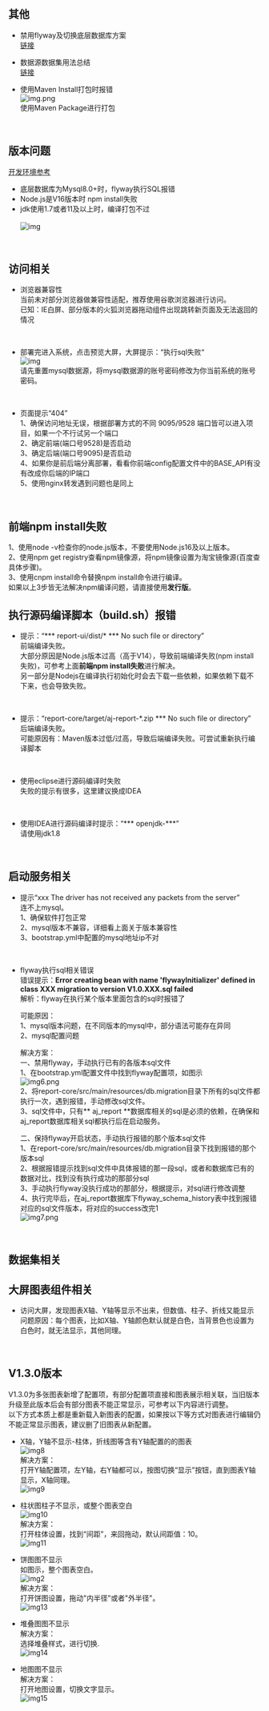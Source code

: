 ## 其他

- 禁用flyway及切换底层数据库方案 <br>
  [链接](https://my.oschina.net/u/4517014/blog/5269319) <br>

- 数据源数据集用法总结 <br>
  [链接](https://my.oschina.net/u/4517014/blog/5270828) <br>

- 使用Maven Install打包时报错 <br>
  ![img.png](../picture/qusetion/img.png) <br>
  使用Maven Package进行打包 <br>

<br>

## 版本问题

[开发环境参考](https://ajreport.beliefteam.cn/report-doc/guide/quicklyDevelop.html)

- 底层数据库为Mysql8.0+时，flyway执行SQL报错<br>
- Node.js是V16版本时 npm install失败 <br>
- jdk使用1.7或者11及以上时，编译打包不过 <br>
  <br>
  ![img](../picture/qusetion/img_4.png) <br>

<br>

## 访问相关

- 浏览器兼容性  <br>
  当前未对部分浏览器做兼容性适配，推荐使用谷歌浏览器进行访问。<br>
  已知：IE白屏、部分版本的火狐浏览器拖动组件出现跳转新页面及无法返回的情况 <br>

<br>

- 部署完进入系统，点击预览大屏，大屏提示：“执行sql失败“ <br>
  ![img](../picture/qusetion/img_3.png) <br>
  请先重置mysql数据源，将mysql数据源的账号密码修改为你当前系统的账号密码。<br>

<br>

- 页面提示“404” <br>
  1、确保访问地址无误，根据部署方式的不同 9095/9528 端口皆可以进入项目，如果一个不行试另一个端口 <br>
  2、确定前端(端口号9528)是否启动 <br>
  3、确定后端(端口号9095)是否启动 <br>
  4、如果你是前后端分离部署，看看你前端config配置文件中的BASE_API有没有改成你后端的IP端口 <br>
  5、使用nginx转发遇到问题也是同上 <br>

<br>

## 前端npm install失败

1、使用node -v检查你的node.js版本，不要使用Node.js16及以上版本。<br>
2、使用npm get registry查看npm镜像源，将npm镜像设置为淘宝镜像源(百度查具体步骤)。<br>
3、使用cnpm install命令替换npm install命令进行编译。<br>
如果以上3步皆无法解决npm编译问题，请直接使用**发行版**。<br>

## 执行源码编译脚本（build.sh）报错

- 提示：“*** report-ui/dist/* *** No such file or directory” <br>
  前端编译失败。<br>
  大部分原因是Node.js版本过高（高于V14），导致前端编译失败(npm install失败)，可参考上面**前端npm install失败**进行解决。 <br>
  另一部分是Nodejs在编译执行初始化时会去下载一些依赖，如果依赖下载不下来，也会导致失败。<br>

<br>

- 提示：“report-core/target/aj-report-*.zip *** No such file or directory” <br>
  后端编译失败。<br>
  可能原因有：Maven版本过低/过高，导致后端编译失败。可尝试重新执行编译脚本 <br>

<br>

- 使用eclipse进行源码编译时失败 <br>
  失败的提示有很多，这里建议换成IDEA  <br>

<br>

- 使用IDEA进行源码编译时提示：“*** openjdk-***” <br>
  请使用jdk1.8

<br>

## 启动服务相关

- 提示“xxx The driver has not received any packets from the server” <br>
  连不上mysql。<br>
  1、确保软件打包正常 <br>
  2、mysql版本不兼容，详细看上面关于版本兼容性 <br>
  3、bootstrap.yml中配置的mysql地址ip不对 <br>

<br>

- flyway执行sql相关错误 <br>
  错误提示：**Error creating bean with name 'flywayInitializer' defined in class XXX migration to version V1.0.XXX.sql
  failed** <br>
  解析：flyway在执行某个版本里面包含的sql时报错了 <br>

  可能原因：<br>
  1、mysql版本问题，在不同版本的mysql中，部分语法可能存在异同 <br>
  2、mysql配置问题 <br>

  解决方案：<br>
  一、禁用flyway，手动执行已有的各版本sql文件 <br>
  1、在bootstrap.yml配置文件中找到flyway配置项，如图示 <br>
  ![img6.png](../picture/qusetion/img_6.png) <br>
  2、将report-core/src/main/resources/db.migration目录下所有的sql文件都执行一次，遇到报错，手动修改sql文件。<br>
  3、sql文件中，只有** aj_report **数据库相关的sql是必须的依赖，在确保和aj_report数据库相关sql都执行后在启动服务。<br>

  二、保持flyway开启状态，手动执行报错的那个版本sql文件 <br>
  1、在report-core/src/main/resources/db.migration目录下找到报错的那个版本sql <br>
  2、根据报错提示找到sql文件中具体报错的那一段sql，或者和数据库已有的数据对比，找到没有执行成功的那部分sql <br>
  3、手动执行flyway没执行成功的那部分，根据提示，对sql进行修改调整 <br>
  4、执行完毕后，在aj_report数据库下flyway_schema_history表中找到报错对应的sql文件版本，将对应的success改完1 <br>
  ![img7.png](../picture/qusetion/img_7.png) <br>

<br>

## 数据集相关

## 大屏图表组件相关

- 访问大屏，发现图表X轴、Y轴等显示不出来，但数值、柱子、折线又能显示 <br>
  问题原因：每个图表，比如X轴、Y轴颜色默认就是白色，当背景色也设置为白色时，就无法显示，其他同理。<br>

<br>

## V1.3.0版本

V1.3.0为多张图表新增了配置项，有部分配置项直接和图表展示相关联，当旧版本升级至此版本后会有部分图表不能正常显示，可参考以下内容进行调整。<br>
以下方式本质上都是重新载入新图表的配置，如果按以下等方式对图表进行编辑仍不能正常显示图表，建议删了旧图表从新配置。<br>

- X轴，Y轴不显示-柱体，折线图等含有Y轴配置的的图表 <br>
  ![img8](../picture/qusetion/img_8.png) <br>
  解决方案：<br>
  打开Y轴配置项，左Y轴，右Y轴都可以，按图切换“显示”按钮，直到图表Y轴显示，X轴同理。<br>
  ![img9](../picture/qusetion/img_9.png) <br>

- 柱状图柱子不显示，或整个图表空白 <br>
  ![img10](../picture/qusetion/img_10.png) <br>
  解决方案：<br>
  打开柱体设置，找到“间距”，来回拖动，默认间距值：10。<br>
  ![img11](../picture/qusetion/img_11.png) <br>

- 饼图图不显示 <br>
  如图示，整个图表空白。<br>
  ![img2](../picture/qusetion/img_12.png) <br>
  解决方案：<br>
  打开饼图设置，拖动"内半径"或者"外半径"。<br>
  ![img13](../picture/qusetion/img_13.png) <br>

- 堆叠图图不显示 <br>
  解决方案：<br>
  选择堆叠样式，进行切换. <br>
  ![img14](../picture/qusetion/img_14.png)

- 地图图不显示 <br>
  解决方案：<br>
  打开地图设置，切换文字显示。<br>
  ![img15](../picture/qusetion/img_15.png)



